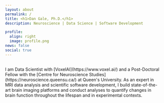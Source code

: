 ```yaml
---
layout: about
permalink: /
title: <h1>Dan Gale, Ph.D.</h1>
description: Neuroscience | Data Science | Software Development

profile:
  align: right
  image: profile.png
news: false
social: true
---
```

<br>
I am Data Scientist with [VoxelAI](https://www.voxel.ai/) and a Post-Doctoral Fellow with the [Centre for Neuroscience Studies](https://neuroscience.queensu.ca/) at Queen's University. As an expert in MRI data analysis and scientific software development, I build state-of-the-art brain imaging platforms and conduct analyses to quantify changes in brain function throughout the lifespan and in experimental contexts.
